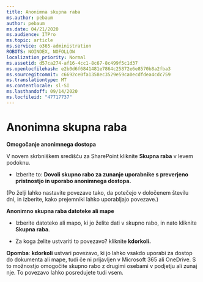 ```yaml
---
title: Anonimna skupna raba
ms.author: pebaum
author: pebaum
ms.date: 04/21/2020
ms.audience: ITPro
ms.topic: article
ms.service: o365-administration
ROBOTS: NOINDEX, NOFOLLOW
localization_priority: Normal
ms.assetid: d57ca274-af16-4cc1-8c67-8c499f5c1d37
ms.openlocfilehash: e2b0d6f6841481e7864c25872e6e8570b8a2fba3
ms.sourcegitcommit: c6692ce0fa1358ec3529e59ca0ecdfdea4cdc759
ms.translationtype: MT
ms.contentlocale: sl-SI
ms.lasthandoff: 09/14/2020
ms.locfileid: "47717737"
---
```

# <a name="anonymous-sharing"></a>Anonimna skupna raba

 **Omogočanje anonimnega dostopa**
  
V novem skrbniškem središču za SharePoint kliknite **Skupna raba** v levem podoknu. 
  
- Izberite to: **Dovoli skupno rabo za zunanje uporabnike s preverjeno pristnostjo in uporabo anonimnega dostopa.**
  
(Po želji lahko nastavite povezave tako, da potečejo v določenem številu dni, in izberite, kako prejemniki lahko uporabljajo povezave.)
    
 **Anonimno skupna raba datoteke ali mape**
  
- Izberite datoteko ali mapo, ki jo želite dati v skupno rabo, in nato kliknite **Skupna raba**. 
    
- Za koga želite ustvariti to povezavo? kliknite **kdorkoli.**
  
 **Opomba**: **kdorkoli** ustvari povezavo, ki jo lahko vsakdo uporabi za dostop do dokumenta ali mape, tudi če ni prijavljen v Microsoft 365 ali OneDrive. S to možnostjo omogočite skupno rabo z drugimi osebami v podjetju ali zunaj nje. To povezavo lahko posredujete tudi vsem. 
    

